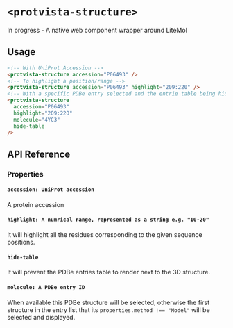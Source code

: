
# `<protvista-structure>`

In progress - A native web component wrapper around LiteMol

## Usage

```html
<!-- With UniProt Accession -->
<protvista-structure accession="P06493" />
<!-- To highlight a position/range -->
<protvista-structure accession="P06493" highlight="209:220" />
<!-- With a specific PDBe entry selected and the entrie table being hidden -->
<protvista-structure
  accession="P06493"
  highlight="209:220"
  molecule="4YC3"
  hide-table
/>
```

## API Reference

### Properties

#### `accession: UniProt accession`

A protein accession

#### `highlight: A numrical range, represented as a string e.g. "10-20"`

It will highlight all the residues corresponding to the given sequence positions.

#### `hide-table`

It will prevent the PDBe entries table to render next to the 3D structure.

#### `molecule: A PDBe entry ID`

When available this PDBe structure will be selected, otherwise the first structure in the entry list that its `properties.method !== "Model"` will be selected and displayed.
